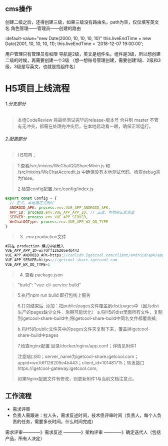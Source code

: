 ## cms操作
创建二级之后，还得创建三级，如果三级没有路由名，path为空，仅仅填写英文名
角色管理——管理员——创建的路由

 :default-value="new Date(2000, 10, 10, 10, 10)"
 this.liveEndTime = new Date(2001, 10, 10, 10, 11);
 this.liveEndTime = '2018-12-07 19:00:00';

 用户管理只有管理员有权限
导航是2级，英文是组件名，组件是3级，所以想创建二级的时候，再需要创建一个3级  （想一想账号管理创建，需要创建1级、2级和3级，3级是写英文，也就是找组件名）



# H5项目上线流程

###### 1.分支部分
> 本组CodeReview
> 将最终测试完毕的release-版本号 合并到 master
> 不管有无冲突，都需在处理完冲突后，在本地启动看一眼，确保正常运行。

###### 2.配置部分

> H5项目：

> 1.查看/src/mixins/WeChatQQShareMixin.js 和 /src/mixins/WeChatAccredit.js
中确保没有本地测试代码，检查debug需为false。
> 
> 2.检查config配置  /src/config/index.js
```javascript
export const Config = {
  // 正式，本地用正式测试
  ANDROID_APK: process.env.VUE_APP_ANDROID_APK,
  APP_ID: process.env.VUE_APP_APP_ID, // 正式，本地用正式测试
  SERVER: process.env.VUE_APP_SERVER,
  WeChatQQType: process.env.VUE_APP_WX_QQ_TYPE
}
```
> 3. .env.production文件
```javascript
#只在 production 模式中被载入
VUE_APP_APP_ID=wx7dff126205e4b443
VUE_APP_ANDROID_APK=https://coolcdn.igetcool.com/client/android/apk/app-igetcool-release.apk
VUE_APP_SERVER=https://igetcool-share.igetcool.com
VUE_APP_WX_QQ_TYPE=1
```

> 4. 查看 package.json

> "build": "vue-cli-service build" 

> 5.执行npm run build
即打包线上服务

> 6.打包结束后.
> 添加：把public/pages文件覆盖到dist/pages中（因为dist生产的pages缺少文件，后期可能优化）
> a.将H5的dist里面所有文件，复制到igetcool-share-build中;将igetcool-share-build中同名文件都覆盖掉;
> 
> b.将H5的public文件夹中的pages文件夹复制下来，覆盖掉igetcool-share-build中pages
> 
> 7.检查nginx配置
> 目录/docker/nginx/app.conf；详情见附件1
> 
> 注意端口80；server_name为igetcool-share.igetcool.com；appid=wx7dff126205e4b443；client_id=101481715；转发接口https://igetcool-gateway.igetcool.com;
> 
> 如果Nginx配置文件有修改，则更新附件1与当前文档注意点。

## 工作流程
- 需求评审
- 负责人需跟进：拉人头，需求反述时间，技术债评审时间（负责人，每个人负责的任务，需要多长时间，什么时间完成）


需求评审————》需求反述 ————》架构评审 ————》确定迭代人（包括产品，所有人决定）

